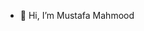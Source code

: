 - 👋 Hi, I’m Mustafa Mahmood


<!---
mustafamahmoodstud/mustafamahmoodstud is a ✨ special ✨ repository because its `README.md` (this file) appears on your GitHub profile.
You can click the Preview link to take a look at your changes.
--->
